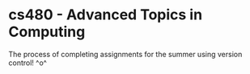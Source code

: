 # cs480 - Advanced Topics in Computing
The process of completing assignments for the summer using version control!
^o^
